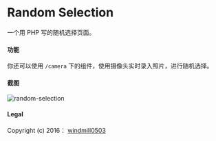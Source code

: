 # Random Selection
一个用 PHP 写的随机选择页面。

#### 功能

你还可以使用 `/camera` 下的组件，使用摄像头实时录入照片，进行随机选择。

#### 截图

![random-selection](/Users/wuhaoning/Documents/Github/randomSelection/assets/random-selection.jpg)

#### Legal

Copyright (c) 2016： [windmill0503](https://github.com/windmill0503)